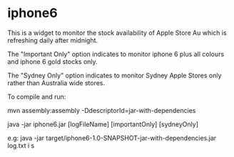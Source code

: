 iphone6
=======

This is a widget to monitor the stock availability of Apple Store Au which is refreshing daily after midnight.

The "Important Only" option indicates to monitor iphone 6 plus all colours and iphone 6 gold stocks only.

The "Sydney Only" option indicates to monitor Sydney Apple Stores only rather than Australia wide stores.

To compile and run: 

mvn assembly:assembly -DdescriptorId=jar-with-dependencies

java -jar iphone6.jar [logFileName] [importantOnly] [sydneyOnly]

e.g:
java -jar target/iphone6-1.0-SNAPSHOT-jar-with-dependencies.jar log.txt i s
